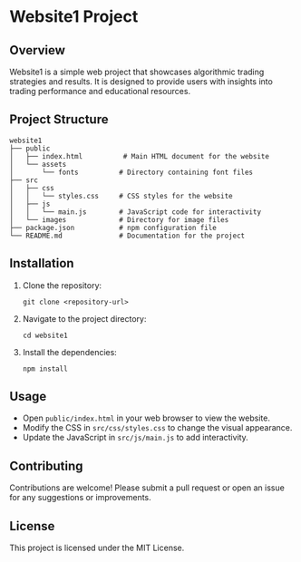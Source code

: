 # Website1 Project

## Overview
Website1 is a simple web project that showcases algorithmic trading strategies and results. It is designed to provide users with insights into trading performance and educational resources.

## Project Structure
```
website1
├── public
│   ├── index.html          # Main HTML document for the website
│   └── assets
│       └── fonts          # Directory containing font files
├── src
│   ├── css
│   │   └── styles.css     # CSS styles for the website
│   ├── js
│   │   └── main.js        # JavaScript code for interactivity
│   └── images             # Directory for image files
├── package.json           # npm configuration file
└── README.md              # Documentation for the project
```

## Installation
1. Clone the repository:
   ```
   git clone <repository-url>
   ```
2. Navigate to the project directory:
   ```
   cd website1
   ```
3. Install the dependencies:
   ```
   npm install
   ```

## Usage
- Open `public/index.html` in your web browser to view the website.
- Modify the CSS in `src/css/styles.css` to change the visual appearance.
- Update the JavaScript in `src/js/main.js` to add interactivity.

## Contributing
Contributions are welcome! Please submit a pull request or open an issue for any suggestions or improvements.

## License
This project is licensed under the MIT License.